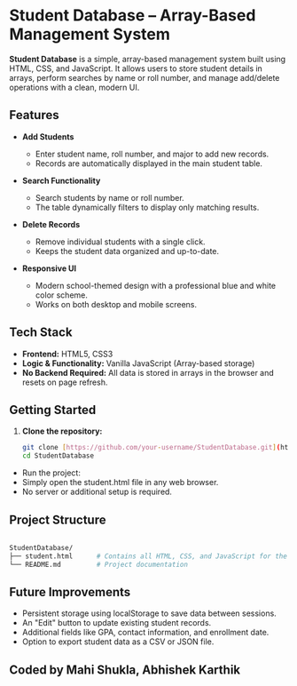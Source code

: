 # Student Database – Array-Based Management System

**Student Database** is a simple, array-based management system built using HTML, CSS, and JavaScript. It allows users to store student details in arrays, perform searches by name or roll number, and manage add/delete operations with a clean, modern UI.

## Features

- **Add Students**
  - Enter student name, roll number, and major to add new records.
  - Records are automatically displayed in the main student table.

- **Search Functionality**
  - Search students by name or roll number.
  - The table dynamically filters to display only matching results.

- **Delete Records**
  - Remove individual students with a single click.
  - Keeps the student data organized and up-to-date.

- **Responsive UI**
  - Modern school-themed design with a professional blue and white color scheme.
  - Works on both desktop and mobile screens.

## Tech Stack

- **Frontend:** HTML5, CSS3
- **Logic & Functionality:** Vanilla JavaScript (Array-based storage)
- **No Backend Required:** All data is stored in arrays in the browser and resets on page refresh.

## Getting Started

1. **Clone the repository:**
   ```bash
   git clone [https://github.com/your-username/StudentDatabase.git](https://github.com/your-username/StudentDatabase.git)
   cd StudentDatabase
- Run the project:
- Simply open the student.html file in any web browser.
- No server or additional setup is required.

## Project Structure
```bash

StudentDatabase/
├── student.html      # Contains all HTML, CSS, and JavaScript for the app
└── README.md         # Project documentation
```

## Future Improvements
- Persistent storage using localStorage to save data between sessions.
- An "Edit" button to update existing student records.
- Additional fields like GPA, contact information, and enrollment date.
- Option to export student data as a CSV or JSON file.

##
## Coded by Mahi Shukla, Abhishek Karthik